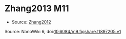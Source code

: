 <a name="material" />

# Zhang2013 M11
<script type="application/ld+json">
  {
    "@context": "https://schema.org/",
    "@type": "ChemicalSubstance",
    "@id": "https://egonw.github.io/nanowiki/nanowiki316.html#material",
    "http://purl.org/dc/terms/conformsTo":
      {
        "@type": "CreativeWork",
        "@id": "https://bioschemas.org/profiles/ChemicalSubstance/0.4-RELEASE/"
      },
    "identfier": "316",
    "name": "Zhang2013 M11",
    "url": "https://egonw.github.io/nanowiki/nanowiki316.html#material",
    "sameAs": "http://127.0.0.1/mediawiki/index.php/Special:URIResolver/Zhang2013_M11"
  }
</script>


* Source: [Zhang2012](Zhang2012.md)


Source: NanoWiki 6, doi:[10.6084/m9.figshare.11897205.v1](https://doi.org/10.6084/m9.figshare.11897205.v1)
